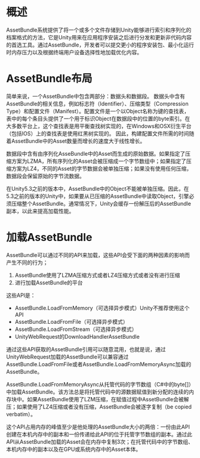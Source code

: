 # 概述
AssetBundle系统提供了将一个或多个文件存储到Unity能够进行索引和序列化的档案格式的方法，它是Unity用来在应用程序安装之后进行分发和更新非代码内容的首选工具。通过AssetBundle，开发者可以提交更小的程序安装包、最小化运行时内存压力以及根据终端用户设备选择性地加载优化内容。

# AssetBundle布局

简单来说，一个AssetBundle中包含两部分：数据头和数据段。
数据头中含有AssetBundle的相关信息，例如标志符（Identifier）、压缩类型（Compression Type）和配置文件（Manifest）。配置文件是一个以Object名称为键的查找表，表中的每个条目头提供了一个用于标识Object在数据段中的位置的byte索引。在大多数平台上，这个查找表是用平衡查找树实现的，在Windows和OSX衍生平台（包括IOS）上的查找表是使用红黑树实现的。
因此，构建配置文件所需的时间随着AssetBundle中的Asset数量而增长的速度大于线性增长。

数据段中含有由序列化AsseBundle中的Asset而生成的原始数据。如果指定了压缩方案为LZMA，所有序列化的Asset会被压缩成一个字节数组中；如果指定了压缩方案为LZ4，不同的Asset的字节数据会被单独压缩；如果没有使用任何压缩，数据段会保留原始的字节流数据。

在Unity5.3之前的版本中，AssetBundle中的Object不能被单独压缩。因此，在5.3之前的版本的Unity中，如果要从已压缩的AssetBundle中读取Object，引擎必须压缩整个AssetBundle。通常情况下，Unity会缓存一份解压后的AssetBundle副本，以此来提高加载性能。

# 加载AssetBundle

AssetBundle可以通过不同的API来加载，这些API会受下面的两种因素的影响而产生不同的行为；
1. AssetBundle使用了LZMA压缩方式或者LZ4压缩方式或者没有进行压缩
2. 进行加载AssetBundle的平台

这些API是：
- AssetBundle.LoadFromMemory（可选择异步模式）Unity不推荐使用这个API
- AssetBundle.LoadFromFile（可选择异步模式）
- AssetBundle.LoadFromStream（可选择异步模式）
- UnityWebRequest的DownloadHandlerAssetBundle

通过这些API获取的AssetBundle引用可以随意混用，也就是说，通过UnityWebRequest加载的AssetBundle可以兼容通过AssetBundle.LoadFromFile或者AssetBundle.LoadFromMemoryAsync加载的AssetBundle。

AssetBundle.LoadFromMemoryAsync从托管代码的字节数组（C#中的byte[]）中加载AssetBundle。该方法总是将托管代码中的源数据赋值到新分配的连续的内存块中。如果AssetBundle使用了LZM压缩，在赋值过程中AssetBundle会被解压；如果使用了LZ4压缩或者没有压缩，AssetBundle会被逐字复制（be copied verbatim）。

这个API占用内存的峰值至少是他处理的AssetBundle大小的两倍：一份由此API创建在本机内存中的副本和一份传递给此API的位于托管字节数组的副本。通过此API从AssetBundle加载的Asset会在内存中复制3次；在托管代码中的字节数组、本机内存中的副本以及在GPU或系统内存中的Asset本体。
